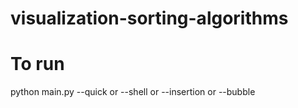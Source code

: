 # visualization-sorting-algorithms
# To run 
python main.py --quick or --shell or --insertion or --bubble
